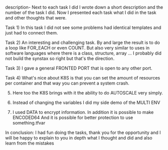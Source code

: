 description- Next to each task I did I wrote down a short description and the number of the task I did.
Now I presented each task what I did in the task and other thoughts that were.

Task 1) In this task I did not see some problems had identical templates and just had to connect them.

Task 2) An interesting and challenging task. By and large the result is to do a loop like FOR_EACH or even COUNT. But also very similar to uses in software languages ​​where there is a class, structure, array ...
I probably did not build the synstax so right but that's the direction.

Task 3) I gave a general FRONTED PORT that is open to any other port.

Task 4) What's nice about K8S is that you can set the amount of resources per container and that way you can prevent a system crash.

5) Here too the K8S brings with it the ability to do AUTOSCALE very simply.

6) Instead of changing the variables I did my side demo of the MULTI ENV

7) I used DATA to encrypt information.
In addition it is possible to make ENCODED64
And it is possible for better protection to use something.tfvar

In conclusion: I had fun doing the tasks, thank you for the opportunity and I will be happy to explain to you in depth what I thought and did and also learn from the mistakes